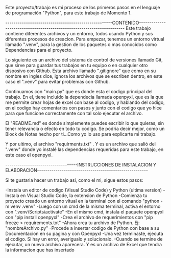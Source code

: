 Este proyecto/trabajo es mi proceso de los primeros pasos en el lenguaje de programación "Python", para este trabajo de Momento 1.

----------------------------------------------------CONTENIDO-----------------------------------------------------------------------
Este trabajo contiene diferentes archivos y un entorno, todos usando Python y sus diferentes procesos de creacion.
Para empezar, tenemos un entorno virtual llamado ".venv", para la gestion de los paquetes o mas conocidos como Dependencias
para el proyecto.

Lo siguiente es un archivo del sistema de control de versiones llamado Git, que sirve para guardar tus trabajos en 
tu equipo o en cualquier otro disposivo con Github. Esta archivo llamado ".gitignore" que como en su nombre en
ingles dice, ignora los archivos que se escriben dentro, en este caso el ".venv" para evitar problemas con Github.

Continuamos con "main.py" que es donde esta el codigo principal del trabajo. En el, tiene incluido la dependecia
llamada openpyxl, que es la que me permite crear hojas de excel con base al codigo, y hablando del codigo, 
en el codigo hay comentarios con pasos y junto con el codigo que yo hice para que funcione correctamente con tal solo 
ejecutar el archivo.

El "README.md" es donde simplemente puedes escribir lo que quieras, sin tener relevancia o efecto en todo tu codigo.
Se podria decir mejor, como un Block de Notas hecho por ti...Como yo lo uso para explicarte mi trabajo.

Y por ultimo, el archivo "requirments.txt" . Y es un archivo que salió del ".venv" donde yo instalé las dependencias 
requeridas para este trabajo, en este caso el openpyxl.

-----------------------------------INSTRUCCIONES DE INSTALACION Y ELABORACION------------------------------------------------------

Si te gustaria hacer un trabajo asi, como el mi, sigue estos pasos:

-Instala un editor de codigo (Visual Studio Code) y Python (ultima version)
-Instala en Visual Studio Code, la extension de Python
-Comienza tu proyecto creado un entorno vitual en la terminal con el comando "python -m venv .venv"
-Luego con un cmd de la misma terminal, activa el entorno con ".venv\Scripts\activate"
-En el mismo cmd, instala el paquete openpyxl con "pip install openpyxl"
-Crea el archivo de requerimientos con "pip freeze > requirements.txt"
-Ahora crea tu archivo de Python. Ej: "nombreArchivo.py"
-Procede a insertar codigo de Python con base a su Documentacion en su pagina y con Openpyxl
-Una vez terminaste, ejecuta el codigo. Si hay un error, averigualo y solucionalo.
-Cuando se termine de ejecutar, un nuevo archivo aparecera. Y es un archivo de Excel que tendra la informacion que has insertado
